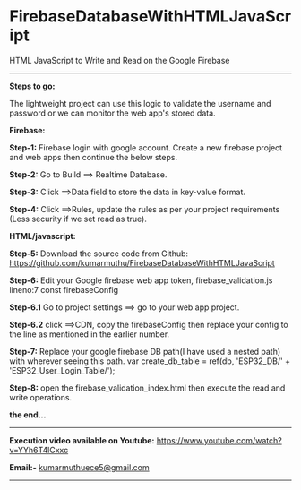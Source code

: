 # FirebaseDatabaseWithHTMLJavaScript
HTML JavaScript to Write and Read on the Google Firebase
***
**Steps to go:**

The lightweight project can use this logic to validate the username and password or we can monitor the web app's stored data.  


**Firebase:**

**Step-1:**
Firebase login with google account.
Create a new firebase project and web apps then continue the below steps.

**Step-2:**
Go to Build ==> Realtime Database.

**Step-3:**
Click ==>Data field to store the data in key-value format.

**Step-4:**
Click ==>Rules, update the rules as per your project requirements (Less security if we set read as true).

**HTML/javascript:**

**Step-5:**
Download the source code from Github: https://github.com/kumarmuthu/FirebaseDatabaseWithHTMLJavaScript

**Step-6:**
Edit your Google firebase web app token, firebase_validation.js lineno:7 const firebaseConfig 

**Step-6.1** Go to project settings ==> go to your web app project.

**Step-6.2** click ==>CDN, copy the firebaseConfig then replace your config to the line as mentioned in the earlier number.

**Step-7:**
Replace your google firebase DB path(I have used a nested path) with wherever seeing this path.
var create_db_table = ref(db, 'ESP32_DB/' + 'ESP32_User_Login_Table/');

**Step-8:**
open the firebase_validation_index.html then execute the read and write operations.

**the end...**

***
**Execution video available on Youtube:** https://www.youtube.com/watch?v=YYh6T4lCxxc

**Email:-** kumarmuthuece5@gmail.com

***
